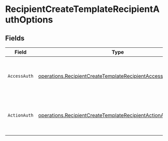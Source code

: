 # RecipientCreateTemplateRecipientAuthOptions


## Fields

| Field                                                                                                                                          | Type                                                                                                                                           | Required                                                                                                                                       | Description                                                                                                                                    |
| ---------------------------------------------------------------------------------------------------------------------------------------------- | ---------------------------------------------------------------------------------------------------------------------------------------------- | ---------------------------------------------------------------------------------------------------------------------------------------------- | ---------------------------------------------------------------------------------------------------------------------------------------------- |
| `AccessAuth`                                                                                                                                   | [operations.RecipientCreateTemplateRecipientAccessAuthResponse](../../models/operations/recipientcreatetemplaterecipientaccessauthresponse.md) | :heavy_check_mark:                                                                                                                             | The type of authentication required for the recipient to access the document.                                                                  |
| `ActionAuth`                                                                                                                                   | [operations.RecipientCreateTemplateRecipientActionAuthResponse](../../models/operations/recipientcreatetemplaterecipientactionauthresponse.md) | :heavy_check_mark:                                                                                                                             | The type of authentication required for the recipient to sign the document.                                                                    |